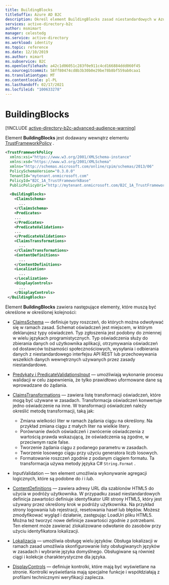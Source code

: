 ```yaml
---
title: BuildingBlocks
titleSuffix: Azure AD B2C
description: Określ element BuildingBlocks zasad niestandardowych w Azure Active Directory B2C.
services: active-directory-b2c
author: msmimart
manager: celestedg
ms.service: active-directory
ms.workload: identity
ms.topic: reference
ms.date: 12/10/2019
ms.author: mimart
ms.subservice: B2C
ms.openlocfilehash: a42c1d06051c283f0e911c4cd166884ddd060f45
ms.sourcegitcommit: 58ff80474cd8b3b30b0e29be78b8bf559ab0caa1
ms.translationtype: MT
ms.contentlocale: pl-PL
ms.lasthandoff: 02/17/2021
ms.locfileid: "100633278"
---
```

# <a name="buildingblocks"></a>BuildingBlocks

[!INCLUDE [active-directory-b2c-advanced-audience-warning](../../includes/active-directory-b2c-advanced-audience-warning.md)]

Element **BuildingBlocks** jest dodawany wewnątrz elementu [TrustFrameworkPolicy](trustframeworkpolicy.md) .

```xml
<TrustFrameworkPolicy
  xmlns:xsi="https://www.w3.org/2001/XMLSchema-instance"
  xmlns:xsd="https://www.w3.org/2001/XMLSchema"
  xmlns="http://schemas.microsoft.com/online/cpim/schemas/2013/06"
  PolicySchemaVersion="0.3.0.0"
  TenantId="mytenant.onmicrosoft.com"
  PolicyId="B2C_1A_TrustFrameworkBase"
  PublicPolicyUri="http://mytenant.onmicrosoft.com/B2C_1A_TrustFrameworkBase">

  <BuildingBlocks>
    <ClaimsSchema>
      ...
    </ClaimsSchema>
    <Predicates>
    ...
    </Predicates>
    <PredicateValidations>
    ...
    </PredicateValidations>
    <ClaimsTransformations>
      ...
    </ClaimsTransformations>
    <ContentDefinitions>
      ...
    </ContentDefinitions>
    <Localization>
      ...
    </Localization>
    <DisplayControls>
      ...
    </DisplayControls>
 </BuildingBlocks>
```

Element **BuildingBlocks** zawiera następujące elementy, które muszą być określone w określonej kolejności:

- [ClaimsSchema](claimsschema.md) — definiuje typy roszczeń, do których można odwoływać się w ramach zasad. Schemat oświadczeń jest miejscem, w którym deklarujesz typy oświadczeń. Typ zgłoszenia jest podobny do zmiennej w wielu językach programistycznych. Typ oświadczenia służy do zbierania danych od użytkownika aplikacji, otrzymywania oświadczeń od dostawców tożsamości społecznościowych, wysyłania i odbierania danych z niestandardowego interfejsu API REST lub przechowywania wszelkich danych wewnętrznych używanych przez zasady niestandardowe.

- [Predykaty i PredicateValidationsInput](predicates.md) — umożliwiają wykonanie procesu walidacji w celu zapewnienia, że tylko prawidłowo uformowane dane są wprowadzane do żądania.

- [ClaimsTransformations](claimstransformations.md) — zawiera listę transformacji oświadczeń, które mogą być używane w zasadach.  Transformacja oświadczeń konwertuje jedno oświadczenie na inne. W transformacji oświadczeń należy określić metodę transformacji, taką jak:
  - Zmiana wielkości liter w ramach żądania ciągu na określony. Na przykład zmiana ciągu z małych liter na wielkie litery.
  - Porównanie dwóch oświadczeń i zwrócenie oświadczenia z wartością prawda wskazującą, że oświadczenia są zgodne, w przeciwnym razie false.
  - Tworzenie żądania ciągu z podanego parametru w zasadach.
  - Tworzenie losowego ciągu przy użyciu generatora liczb losowych.
  - Formatowanie roszczeń zgodnie z podanym ciągiem formatu. Ta transformacja używa metody języka C# `String.Format` .

- InputValidation — ten element umożliwia wykonywanie agregacji logicznych, które są podobne do *i* i *lub*.

- [ContentDefinitions](contentdefinitions.md) — zawiera adresy URL dla szablonów HTML5 do użycia w podróży użytkownika. W przypadku zasad niestandardowych definicja zawartości definiuje identyfikator URI strony HTML5, który jest używany przez określony krok w podróży użytkownika. Na przykład strony logowania lub rejestracji, resetowania haseł lub błędów. Możesz zmodyfikować wygląd i działanie, zastępując LoadUri pliku HTML5. Można też tworzyć nowe definicje zawartości zgodnie z potrzebami. Ten element może zawierać zlokalizowane odwołanie do zasobów przy użyciu identyfikatora lokalizacji.

- [Lokalizacja](localization.md) — umożliwia obsługę wielu języków. Obsługa lokalizacji w ramach zasad umożliwia skonfigurowanie listy obsługiwanych języków w zasadach i wybranie języka domyślnego. Obsługiwane są również ciągi i kolekcje charakterystyczne dla języka.

- [DisplayControls](display-controls.md) — definiuje kontrolki, które mają być wyświetlane na stronie. Kontrolki wyświetlania mają specjalne funkcje i współdziałają z profilami technicznymi weryfikacji zaplecza. 
